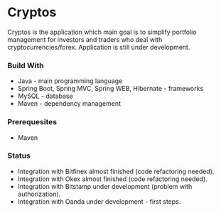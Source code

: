 # Cryptos #

Cryptos is the application which main goal is to simplify portfolio management for investors and traders who deal with cryptocurrencies/forex. 
Application is still under development. 

### Build With ###
* Java - main programming language
* Spring Boot, Spring MVC, Spring WEB, Hibernate - frameworks
* MySQL - database
* Maven - dependency management


### Prerequesites ###
* Maven

### Status ###
* Integration with Bitfinex almost finished (code refactoring needed). 
* Integration with Okex almost finished (code refactoring needed).
* Integration with Bitstamp under development (problem with authorization).
* Integration with Oanda under development - first steps.